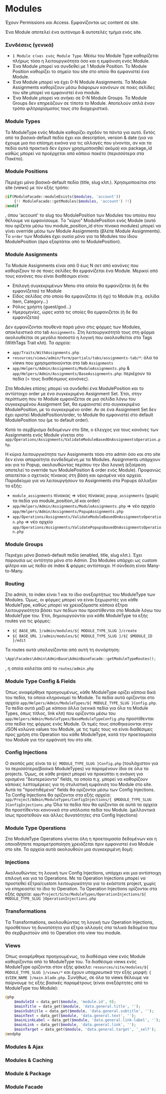 # Modules
Έχουν Permissions και Access. Εμφανίζονται ως content σε site.

Ένα Module αποτελεί ένα αυτόνομο & αυτοτελές τμήμα ενός site.

### Συνδέσεις (γενικά)
* `1 Module είναι ενός Module Type`. Μέσω του Module Type καθορίζεται πλήρως 
τόσο η λειτουργικότητα όσο και η εμφάνιση ενός Module. 
* Ένα Module μπορεί να συνδεθεί με 1 Module Position. Το Module Position καθορίζει το σημείο του site στο οποίο θα εμφανιστεί ένα Module.
* Ένα Module μπορεί να έχει 0-Ν Module Assignments. Τα Module Assignments καθορίζουν μέσω διάφορων κανόνων σε ποιες σελίδες του site μπορεί να εμφανιστεί
ένα module.
* Ένα Module μπορεί να ανήκει σε 0-N Module Groups. Τα Module Groups δεν επηρεάζουν σε τίποτα το Module. Αποτελούν απλά έναν τρόπο 
φιλτραρίσματος τους στο διαχειριστικό.

### Module Types
Το ModuleType ενός Module καθορίζει σχεδόν τα πάντα για αυτό. Εκτός από τα βασικά-default πεδία έχει και description, version & date (για να έχουμε μια πιο
επίσημη εικόνα για τις αλλαγές που γίνονται, αν και τα πεδία αυτά πρακτικά δεν έχουν χρησιμοποιηθεί ακόμα) και package_id καθώς μπορεί να προέρχεται από κάποιο
πακέτο (περισσότερα στα Πακέτα).

### Module Positions
Περιέχει μόνο βασικά-default πεδία (title, slug κλπ.). Χρησιμοποιείται στο site (views) με τον εξής τρόπο: 
```php
@if(ModuleFacade::moduleExists($modules, 'account'))
    {!! ModuleFacade::getModules($modules, 'account') !!}
@endif
```
, όπου 'account' το slug του ModulePosition των Modules του οποίου που θέλουμε να εμφανίσουμε. Τo "κύριο" ModulePosition ενός Module 
(αυτό που ορίζεται μέσω του module_position_id στον πίνακα modules) μπορεί να γίνει override μέσω των Module Assignments (βλέπε Module Assignments).
Τo `order` των Modules έχει ουσία μόνο για τα Modules του ίδιου ModulePosition (άρα εξαρτάται από το ModulePosition).

### Module Assignments
Τα Module Assignments είναι από 0 έως Ν σετ από κανόνες που καθορίζουν το σε ποιες σελίδες θα εμφανίζεται ένα Module. Μερικοί από τους κανόνες που είναι διαθέσιμοι είναι:
* Επιλογή συγκεκριμένων Menu στα οποία θα εμφανίζεται (ή δε θα εμφανίζεται) το Module
* Είδος σελίδας στο οποίο θα εμφανίζεται (ή όχι) το Module (π.χ. σελίδα Item, Category...)
* Ρόλος χρήστη (guest/god...)
* Ημερομηνίες, ώρες κατά τις οποίες θα εμφανιζεται (ή δε θα εμφανίζεται)

Δεν εμφανίζονται πουθενά παρά μόνο στις φόρμες των Modules, αποκλειστικά στο tab `Assignments`. Στη λειτουργικότητά τους στη φόρμα ακολουθείται σε μεγάλο ποσοστό
η λογική που ακολουθείται στα Tags (WithTags Trait κλπ). Τα αρχεία:
* `app/Traits/WithAssignments.php`
* `resources/views/admin/form/partials/tabs/assignments-tab/*`: όλα τα views που χρησιμοποιούνται στο tab `Assignments`
* `app/Helpers/Admin/Assignments/ModuleAssignments.php` & `app/Helpers/Admin/Assignments/BaseAssignments.php`: περιέχουν τα πεδία (= τους διαθέσιμους κανόνες).

Στα Modules επίσης μπορεί να συνδεθεί ένα ModulePosition και το αντίστοιχο order με ένα συγκεκριμένο Assignment Set. Έτσι, στην περίπτωση που το Module
εμφανίζεται σε μια σελίδα λόγω του συγκεκριμένου Assignment Set, θα εμφανιστεί στο συγκεκριμένο ModulePosition, με το συγκεκριμένο order. Αν σε ένα Assignment Set δεν έχει
οριστεί ModulePosition/order, το Module θα εμφανιστεί στο default ModulePosition του (με το default order).

Κατά το σερβίρισμα δεδομένων στο Site, ο έλεγχος για τους κανόνες των Assignments ενός Module γίνεται στο `app/Operations/Assignments/ValidateModuleBasedOnAssignmentsOperation.php`.

Η κύρια λειτουργικότητα των Assignments τόσο στο admin όσο και στο site δεν είναι απαραίτητα συνδεδεμένη με τα Modules. Assignments υπάρχουν και για το Popup, ακολουθώντας
περίπου την ίδια λογική (εξαίρεση αποτελεί το override των ModulePosition & order ενός Module). Προφανώς απαιτείται ο σχετικός πίνακας στη βάση και ορισμένα νέα αρχεία. Παραδείγμα για να
λειτουργήσουν τα Assignments στα Popups άλλαξαν τα εξής:
* `module_assignments` πίνακας => νέος πίνακας `popup_assignments` (χωρίς τα πεδία για module_position_id και order)
* `app/Helpers/Admin/Assignments/ModuleAssignments.php` => νέο αρχείο `app/Helpers/Admin/Assignments/PopupAssignments.php`
* `app/Operations/Assignments/ValidateModuleBasedOnAssignmentsOperation.php` => νέο αρχείο `app/Operations/Assignments/ValidatePopupsBasedOnAssignmentsOperation.php`

### Module Groups
Περιέχει μόνο βασικά-default πεδία (enabled, title, slug κλπ.). Έχει παρουσία ως οντότητα μόνο στο Admin. Στα Modules υπάρχει ως custom φίλτρο
και ως πεδίο σε index & φόρμες αντίστοιχα. Η σύνδεση είναι Many-to-Many.

### Routing
Στο admin, το index είναι 1 και το ίδιο ανεξαρτήτως του ModuleType των Modules. Όμως, οι φόρμες μπορεί να είναι ξεχωριστές για κάθε ModuleType, καθώς μπορεί να
χρειαζόμαστε κάποια έξτρα λειτουργικότητα βάσει των πεδίων που προστίθενται στο Module λόγω του ModuleType του. Έτσι, δημιουργούνται για κάθε
ModuleType τα εξής routes για τις φόρμες:
* `${ BASE_URL }/admin/modules/${ MODULE_TYPE_SLUG }/create`
* `${ BASE_URL }/admin/modules/${ MODULE_TYPE_SLUG }/${ $MODULE_ID }/edit`

Τα routes αυτά υπολογίζονται από αυτή τη συνάρτηση: 
```php 
\App\Facades\Admin\AdminBase\AdminBaseFacade::getModuleTypeRoutes(); 
```
, η οποία καλείται από το `routes/admin.php`

### Module Type Config & Fields
Όπως αναφέρθηκε προηγουμένως, κάθε ModuleType ορίζει κάποια δικά του πεδία, τα οποία κληρονομεί το Module. Τα πεδία αυτά ορίζονται στο αρχείο
`app/Helpers/Admin/ModuleTypes/${ MODULE_TYPE_SLUG }Config.php`. Τα πεδία αυτά μαζί με κάποια άλλα (γενικά πεδία για όλα τα Module Types, όπως τίτλος, link κλπ)
που ορίζονται μέσω του `app/Helpers/Admin/ModuleTypes/BaseModuleTypeConfig.php` προστίθενται στα πεδία της φόρμας ενός Module. Οι τιμές τους
αποθηκεύονται στην JSON κολώνα values του Module, με τις τιμές τους να είναι διαθέσιμες προς χρήση στo Operation του κάθε ModuleType, κατά την προετοιμασία του Module
για την εμφάνισή του στο site.

### Config Injections
Ο σκοπός μας είναι τα `${ MODULE_TYPE_SLUG }Config.php` (τουλάχιστον για τα περισσότερα/βασικά ModuleTypes) να παραμένουν ίδια σε όλα τα projects. Όμως, σε κάθε project μπορεί
να προκύπτει η ανάγκη για ορισμένα "δευτερεύοντα" fields, τα οποία π.χ. μπορεί να καθορίζουν κάποιες λεπτομέρειες για τη στυλιστική εμφάνιση του Module στο site. Αυτά τα "προστιθέμενα" fields
θα ορίζονται μέσω των Config Injections. Τα Config Injections θα ορίζονται στα εξής αρχεία:
`app/Project/Admin/ModuleTypes/ConfigInjections/{ $MODULE_TYPE_SLUG }ConfigInjections.php`
Όλα τα πεδία που θα ορίζονται σε αυτά τα αρχεία θα προστίθενται κανονικά στα υπόλοιπα πεδία του Module.
(μελλοντικά ίσως προστεθούν και άλλες δυνατότητες στα Config Injections)

### Module Type Operations
Στα ModuleType Operations γίνεται όλη η προετοιμασία δεδομένων και η οποιαδήποτε παραμετροποίηση χρειάζεται πριν εμφανιστεί ένα Module στο site. Τα αρχεία αυτά ακολουθούν μια συγκεκριμένη δομή:


### Injections
Ακολουθώντας τη λογική των Config Injections, υπάρχει και μια αντίστοιχη επιλογή και για τα Operations. Με τα Operation Injections μπορεί να προστεθεί έξτρα/custom λειτουργικότητα για το εκάστοτε
project, χωρίς να επηρεαστεί το ίδιο το Operation. Τα Operation Injections ορίζονται στα εξής αρχεία:
`app/Project/Site/ModuleTypes/OperationInjections/${ MODULE_TYPE_SLUG }OperationInjections.php`


### Transformations
Tα Transformations, ακολουθώντας τη λογική των Operation Injections, προσθέτουν τη δυνατότητα για έξτρα αλλαγές στα τελικά δεδομένα που θα σερβιριστούν από το Operation στο view του module.

### Views
Όπως αναφέρθηκε προηγουμένως, τα διαθέσιμα view ενός Module καθορίζονται από το ModuleType του. Τα διαθέσιμα views ενός ModuleType ορίζονται στον εξής φάκελο:
`resources/site/modules/${ MODULE_TYPE_SLUG }/views/*` και έχουν *υποχρεωτικά* την εξής μορφή: `{ $VIEW_NAME }/main.blade.php`. Συνήθως, σε όλα τα views θέλουμε να παίρνουμε τις εξής βασικές παραμέτρους
(είναι ανεξάρτητες από το ModuleType του Module):
```php
@php
    $moduleId = data_get($module, 'module.id', 0);
    $mainTitle = data_get($module, 'data.general.title', '');
    $mainSubtitle = data_get($module, 'data.general.subtitle', '');
    $mainText = data_get($module, 'data.general.text', '');
    $mainLinkLabel = data_get($module, 'data.general.link-label', '');
    $mainLink = data_get($module, 'data.general.link', '');
    $mainTarget = data_get($module, 'data.general.target', '_self');
@endphp
```

### Modules & Ajax

### Modules & Caching

### Module & Package

### Module Facade